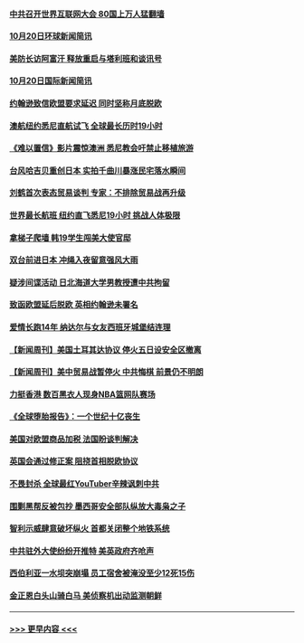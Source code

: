 #### [中共召开世界互联网大会 80国上万人猛翻墙](../pages/prog202/a102690136.md?t=10210655) 
#### [10月20日环球新闻简讯](../pages/prog202/a102690079.md?t=10210655) 
#### [美防长访阿富汗 释放重启与塔利班和谈讯号](../pages/prog202/a102690084.md?t=10210655) 
#### [10月20日国际新闻简讯](../pages/prog202/a102689991.md?t=10210655) 
#### [约翰逊致信欧盟要求延迟 同时坚称月底脱欧](../pages/prog202/a102689989.md?t=10210655) 
#### [澳航纽约悉尼直航试飞 全球最长历时19小时](../pages/prog202/a102689977.md?t=10210655) 
#### [《难以置信》影片震惊澳洲 悉尼教会吁禁止移植旅游](../pages/prog202/a102689979.md?t=10210655) 
#### [台风哈吉贝重创日本 实拍千曲川暴涨民宅落水瞬间](../pages/prog202/a102689923.md?t=10210655) 
#### [刘鹤首次表态贸易谈判 专家：不排除贸易战再升级](../pages/prog202/a102689840.md?t=10210655) 
#### [世界最长航班 纽约直飞悉尼19小时 挑战人体极限](../pages/prog202/a102689914.md?t=10210655) 
#### [拿梯子爬墙 韩19学生闯美大使官邸](../pages/prog202/a102689881.md?t=10210655) 
#### [双台前进日本 冲绳入夜留意强风大雨](../pages/prog202/a102689865.md?t=10210655) 
#### [疑涉间谍活动 日北海道大学男教授遭中共拘留](../pages/prog202/a102689847.md?t=10210655) 
#### [致函欧盟延后脱欧 英相约翰逊未署名](../pages/prog202/a102689830.md?t=10210655) 
#### [爱情长跑14年 纳达尔与女友西班牙城堡结连理](../pages/prog202/a102689807.md?t=10210655) 
#### [【新闻周刊】美国土耳其达协议 停火五日设安全区撤离](../pages/prog202/a102689695.md?t=10210655) 
#### [【新闻周刊】美中贸易战暂停火 中共悔棋 前景仍不明朗](../pages/prog202/a102689681.md?t=10210655) 
#### [力挺香港 数百黑衣人现身NBA篮网队赛场](../pages/prog202/a102689656.md?t=10210655) 
#### [《全球堕胎报告》：一个世纪十亿丧生](../pages/prog202/a102689602.md?t=10210655) 
#### [美国对欧盟商品加税 法国盼谈判解决](../pages/prog202/a102689558.md?t=10210655) 
#### [英国会通过修正案 阻挠首相脱欧协议](../pages/prog202/a102689565.md?t=10210655) 
#### [不畏封杀 全球最红YouTuber辛辣讽刺中共](../pages/prog202/a102689489.md?t=10210655) 
#### [围剿黑帮反被包抄 墨西哥安全部队纵放大毒枭之子](../pages/prog202/a102689429.md?t=10210655) 
#### [智利示威肆意破坏纵火 首都关闭整个地铁系统](../pages/prog202/a102689380.md?t=10210655) 
#### [中共驻外大使纷纷开推特 美英政府齐呛声](../pages/prog202/a102689366.md?t=10210655) 
#### [西伯利亚一水坝突崩塌 员工宿舍被淹没至少12死15伤](../pages/prog202/a102689346.md?t=10210655) 
#### [金正恩白头山骑白马 美侦察机出动监测朝鲜](../pages/prog202/a102689310.md?t=10210655) 

----
#### [ >>> 更早内容 <<< ](../indexes/prog202-earlier.md)
